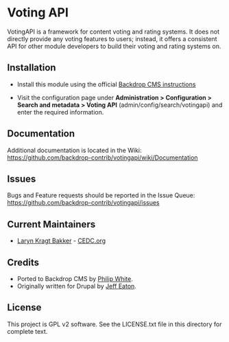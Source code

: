 Voting API
==========

VotingAPI is a framework for content voting and rating systems. It does not
directly provide any voting features to users; instead, it offers a consistent
API for other module developers to build their voting and rating systems on.

Installation
------------

- Install this module using the official 
  [Backdrop CMS instructions](https://backdropcms.org/guide/modules)

- Visit the configuration page under **Administration > Configuration >
  Search and metadata > Voting API** (admin/config/search/votingapi) and enter
  the required information.

Documentation
-------------

Additional documentation is located in the Wiki:
https://github.com/backdrop-contrib/votingapi/wiki/Documentation

Issues
------

Bugs and Feature requests should be reported in the Issue Queue:
https://github.com/backdrop-contrib/votingapi/issues

Current Maintainers
-------------------

- [Laryn Kragt Bakker](https://github.com/laryn) - [CEDC.org](https://cedc.org)

Credits
-------

- Ported to Backdrop CMS by [Philip White](https://github.com/whiteph).
- Originally written for Drupal by [Jeff Eaton](https://github.com/eaton).

License
-------

This project is GPL v2 software. See the LICENSE.txt file in this directory for
complete text.
